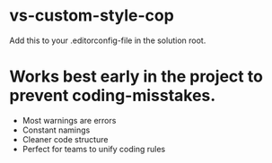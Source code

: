 # vs-custom-style-cop
Add this to your .editorconfig-file in the solution root.

# Works best early in the project to prevent coding-misstakes.
- Most warnings are errors
- Constant namings
- Cleaner code structure
- Perfect for teams to unify coding rules
